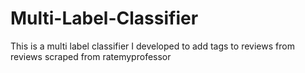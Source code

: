# Multi-Label-Classifier
This is a multi label classifier I developed to add tags to reviews from reviews scraped from ratemyprofessor
